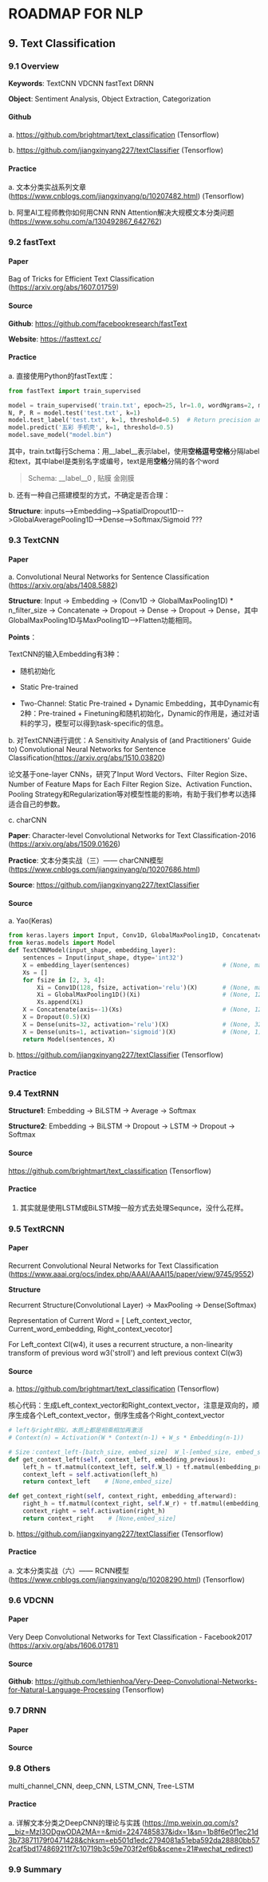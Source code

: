 
# ROADMAP FOR NLP

## 9. Text Classification

### 9.1 Overview

**Keywords**: TextCNN  VDCNN  fastText  DRNN  

**Object**: Sentiment Analysis, Object Extraction, Categorization

#### Github

a. <https://github.com/brightmart/text_classification> (Tensorflow)

b. <https://github.com/jiangxinyang227/textClassifier> (Tensorflow)

#### Practice

a. 文本分类实战系列文章 (<https://www.cnblogs.com/jiangxinyang/p/10207482.html>) (Tensorflow)

b. 阿里AI工程师教你如何用CNN RNN Attention解决大规模文本分类问题 (<https://www.sohu.com/a/130492867_642762>)

### 9.2 fastText

#### Paper

Bag of Tricks for Efficient Text Classification (<https://arxiv.org/abs/1607.01759>)

#### Source

**Github**: <https://github.com/facebookresearch/fastText>

**Website**: <https://fasttext.cc/>

#### Practice

a. 直接使用Python的fastText库：

```Python
from fastText import train_supervised

model = train_supervised('train.txt', epoch=25, lr=1.0, wordNgrams=2, minCount=1, loss='hs')
N, P, R = model.test('test.txt', k=1)
model.test_label('test.txt', k=1, threshold=0.5)  # Return precision and recall for each label
model.predict('五彩 手机壳', k=1, threshold=0.5)
model.save_model("model.bin")
```

其中，train.txt每行Schema：用__label__表示label，使用**空格逗号空格**分隔label和text，其中label是类别名字或编号，text是用**空格**分隔的各个word

> Schema: __label__0 , 贴膜 金刚膜

b. 还有一种自己搭建模型的方式，不确定是否合理：

**Structure**: inputs-->Embedding-->SpatialDropout1D-->GlobalAveragePooling1D-->Dense-->Softmax/Sigmoid  ???

### 9.3 TextCNN

#### Paper

a. Convolutional Neural Networks for Sentence Classification (<https://arxiv.org/abs/1408.5882>)

**Structure**: Input -> Embedding -> (Conv1D -> GlobalMaxPooling1D) * n_filter_size -> Concatenate -> Dropout -> Dense -> Dropout -> Dense，其中GlobalMaxPooling1D与MaxPooling1D-->Flatten功能相同。

**Points**：

TextCNN的输入Embedding有3种：

- 随机初始化

- Static Pre-trained

- Two-Channel: Static Pre-trained + Dynamic Embedding，其中Dynamic有2种：Pre-trained + Finetuning和随机初始化，Dynamic的作用是，通过对语料的学习，模型可以得到task-specific的信息。

b. 对TextCNN进行调优：A Sensitivity Analysis of (and Practitioners' Guide to) Convolutional Neural Networks for Sentence Classification(<https://arxiv.org/abs/1510.03820>)

论文基于one-layer CNNs，研究了Input Word Vectors、Filter Region Size、Number of Feature Maps for Each Filter Region Size、Activation Function、Pooling Strategy和Regularization等对模型性能的影响，有助于我们参考以选择适合自己的参数。

c. charCNN

**Paper**: Character-level Convolutional Networks for Text Classification-2016 (<https://arxiv.org/abs/1509.01626>)

**Practice**: 文本分类实战（三）—— charCNN模型 (<https://www.cnblogs.com/jiangxinyang/p/10207686.html>)

**Source**: <https://github.com/jiangxinyang227/textClassifier>

#### Source

a. Yao(Keras)

```Python
from keras.layers import Input, Conv1D, GlobalMaxPooling1D, Concatenate, Dropout, Dense
from keras.models import Model
def TextCNNModel(input_shape, embedding_layer):
    sentences = Input(input_shape, dtype='int32')
    X = embedding_layer(sentences)                          # (None, maxlen, emb_dim)
    Xs = []
    for fsize in [2, 3, 4]:
        Xi = Conv1D(128, fsize, activation='relu')(X)       # (None, maxlen-fsize+1, 128)
        Xi = GlobalMaxPooling1D()(Xi)                       # (None, 128) Equals 2 lines above
        Xs.append(Xi)
    X = Concatenate(axis=-1)(Xs)                            # (None, 128*3)
    X = Dropout(0.5)(X)
    X = Dense(units=32, activation='relu')(X)               # (None, 32)
    X = Dense(units=1, activation='sigmoid')(X)             # (None, 1)
    return Model(sentences, X)
```

b. <https://github.com/jiangxinyang227/textClassifier> (Tensorflow)

#### Practice

### 9.4 TextRNN

**Structure1**: Embedding -> BiLSTM -> Average -> Softmax

**Structure2**: Embedding -> BiLSTM -> Dropout -> LSTM -> Dropout -> Softmax

#### Source

<https://github.com/brightmart/text_classification> (Tensorflow)

#### Practice

1. 其实就是使用LSTM或BiLSTM按一般方式去处理Sequnce，没什么花样。

### 9.5 TextRCNN

#### Paper

Recurrent Convolutional Neural Networks for Text Classification (<https://www.aaai.org/ocs/index.php/AAAI/AAAI15/paper/view/9745/9552>)

**Structure**

Recurrent Structure(Convolutional Layer) -> MaxPooling -> Dense(Softmax)

Representation of Current Word = [ Left_context_vector, Current_word_embedding, Right_context_vecotor]

For Left_context Cl(w4), it uses a recurrent structure, a non-linearity transform of previous word w3('stroll') and left previous context Cl(w3)

#### Source

a. <https://github.com/brightmart/text_classification> (Tensorflow)

核心代码：生成Left_context_vector和Right_context_vector，注意是双向的，顺序生成各个Left_context_vector，倒序生成各个Right_context_vector

```Python
# left与right相似，本质上都是相乘相加再激活
# Context(n) = Activation(W * Context(n-1) + W_s * Embedding(n-1))

# Size：context_left-[batch_size, embed_size]  W_l-[embed_size, embed_size]  embedding_previous-[batch_size, embed_size]
def get_context_left(self, context_left, embedding_previous):
    left_h = tf.matmul(context_left, self.W_l) + tf.matmul(embedding_previous, self.W_sl)
    context_left = self.activation(left_h)
    return context_left    # [None,embed_size]

def get_context_right(self, context_right, embedding_afterward):
    right_h = tf.matmul(context_right, self.W_r) + tf.matmul(embedding_afterward, self.W_sr)
    context_right = self.activation(right_h)
    return context_right    # [None,embed_size]
```

b. <https://github.com/jiangxinyang227/textClassifier> (Tensorflow)

#### Practice

a. 文本分类实战（六）—— RCNN模型 (<https://www.cnblogs.com/jiangxinyang/p/10208290.html>) (Tensorflow)

### 9.6 VDCNN

#### Paper

Very Deep Convolutional Networks for Text Classification - Facebook2017 (<https://arxiv.org/abs/1606.01781)>

#### Source

**Github**: <https://github.com/lethienhoa/Very-Deep-Convolutional-Networks-for-Natural-Language-Processing> (Tensorflow)

### 9.7 DRNN

#### Paper

#### Source

### 9.8 Others

multi_channel_CNN, deep_CNN, LSTM_CNN, Tree-LSTM

#### Practice

a. 详解文本分类之DeepCNN的理论与实践 (<https://mp.weixin.qq.com/s?__biz=MzI3ODgwODA2MA==&mid=2247485837&idx=1&sn=1b8f6e0f1ec21d3b73871179f0471428&chksm=eb501d1edc2794081a51eba592da28880bb572caf5bd174869211f7c10719b3c59e703f2ef6b&scene=21#wechat_redirect>)

### 9.9 Summary
